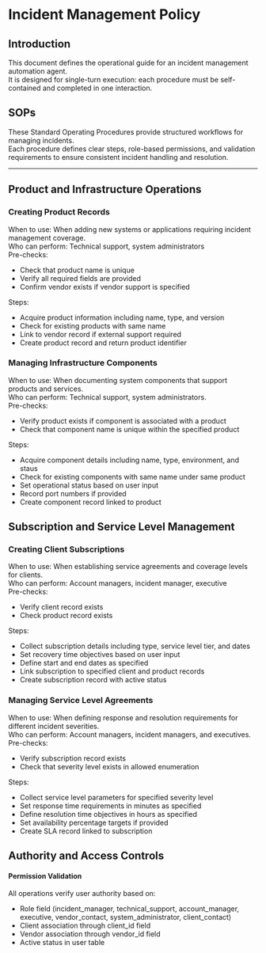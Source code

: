 # Incident Management Policy

## Introduction
This document defines the operational guide for an incident management automation agent.  
It is designed for single-turn execution: each procedure must be self-contained and completed in one interaction.

## SOPs
These Standard Operating Procedures provide structured workflows for managing incidents.  
Each procedure defines clear steps, role-based permissions, and validation requirements to ensure consistent incident handling and resolution.

---

## Product and Infrastructure Operations

### Creating Product Records
When to use: When adding new systems or applications requiring incident management coverage.  
Who can perform: Technical support, system administrators  
Pre-checks:
- Check that product name is unique
- Verify all required fields are provided
- Confirm vendor exists if vendor support is specified

Steps:
- Acquire product information including name, type, and version
- Check for existing products with same name
- Link to vendor record if external support required
- Create product record and return product identifier

### Managing Infrastructure Components
When to use: When documenting system components that support products and services.  
Who can perform: Technical support, system administrators.  
Pre-checks:
- Verify product exists if component is associated with a product
- Check that component name is unique within the specified product

Steps:
- Acquire component details including name, type, environment, and staus
- Check for existing components with same name under same product
- Set operational status based on user input
- Record port numbers if provided
- Create component record linked to product

## Subscription and Service Level Management

### Creating Client Subscriptions
When to use: When establishing service agreements and coverage levels for clients.  
Who can perform: Account managers, incident manager, executive  
Pre-checks:
- Verify client record exists
- Check product record exists 

Steps:
- Collect subscription details including type, service level tier, and dates
- Set recovery time objectives based on user input
- Define start and end dates as specified
- Link subscription to specified client and product records
- Create subscription record with active status

### Managing Service Level Agreements
When to use: When defining response and resolution requirements for different incident severities.  
Who can perform: Account managers, incident managers, and executives.  
Pre-checks:
- Verify subscription record exists
- Check that severity level exists in allowed enumeration

Steps:
- Collect service level parameters for specified severity level
- Set response time requirements in minutes as specified
- Define resolution time objectives in hours as specified
- Set availability percentage targets if provided
- Create SLA record linked to subscription
  

## Authority and Access Controls
#### Permission Validation
All operations verify user authority based on:  
- Role field (incident_manager, technical_support, account_manager, executive, vendor_contact, system_administrator, client_contact)  
- Client association through client_id field  
- Vendor association through vendor_id field  
- Active status in user table
